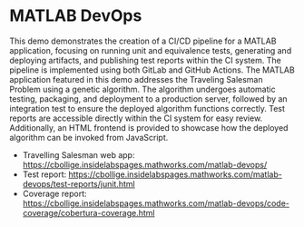 # MATLAB DevOps

This demo demonstrates the creation of a CI/CD pipeline for a MATLAB application, 
focusing on running unit and equivalence tests, generating and deploying artifacts, 
and publishing test reports within the CI system. 
The pipeline is implemented using both GitLab and GitHub Actions.
The MATLAB application featured in this demo addresses the Traveling Salesman 
Problem using a genetic algorithm. The algorithm undergoes automatic testing, 
packaging, and deployment to a production server, followed by an integration 
test to ensure the deployed algorithm functions correctly. Test reports are 
accessible directly within the CI system for easy review. 
Additionally, an HTML frontend is provided to showcase how the deployed 
algorithm can be invoked from JavaScript.

- Travelling Salesman web app: <https://cbollige.insidelabspages.mathworks.com/matlab-devops/>
- Test report: <https://cbollige.insidelabspages.mathworks.com/matlab-devops/test-reports/junit.html>
- Coverage report: <https://cbollige.insidelabspages.mathworks.com/matlab-devops/code-coverage/cobertura-coverage.html>